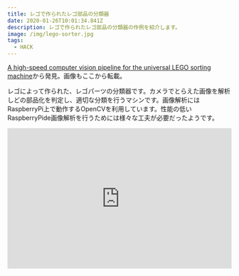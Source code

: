 ```yaml
---
title: レゴで作られたレゴ部品の分類器
date: 2020-01-26T10:01:34.841Z
description: レゴで作られたレゴ部品の分類器の作例を紹介します。
image: /img/lego-sorter.jpg
tags:
  - HACK
---
```

[A high-speed computer vision pipeline for the universal LEGO sorting machine](https://towardsdatascience.com/a-high-speed-computer-vision-pipeline-for-the-universal-lego-sorting-machine-253f5a690ef4)から発見。画像もここから転載。

レゴによって作られた、レゴパーツの分類器です。カメラでとらえた画像を解析しどの部品化を判定し、適切な分類を行うマシンです。画像解析にはRaspberryPi上で動作するOpenCVを利用しています。性能の低いRaspberryPide画像解析を行うためには様々な工夫が必要だったようです。

<iframe width="100%" height="315" src="https://www.youtube.com/embed/04JkdHEX3Yk" frameborder="0" allow="accelerometer; autoplay; encrypted-media; gyroscope; picture-in-picture" allowfullscreen></iframe>
